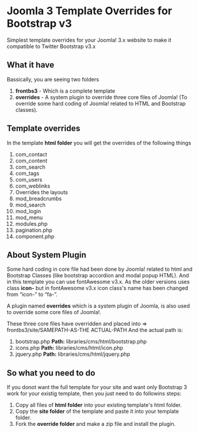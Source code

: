 # Joomla 3 Template Overrides for Bootstrap v3
Simplest template overrides for your Joomla! 3.x website to make it compatible to Twitter Bootstrap v3.x

What it have
--------

Bassically, you are seeing two folders 

1. **frontbs3** - Which is a complete template
2. **overrides** - A system plugin to override three core files of Joomla! (To override some hard coding of Joomla! related to HTML and Bootstrap classes).

Template overrides
--------

In the template **html folder** you will get the overrides of the following things

1. com_contact
2. com_content
3. com_search
4. com_tags
5. com_users
6. com_weblinks
7. Overrides the layouts
8. mod_breadcrumbs
9. mod_search
10. mod_login
11. mod_menu
12. modules.php
13. pagination.php
14. component.php

About System Plugin
--------
Some hard coding in core file had been done by Joomla! related to html and Bootstrap Classes (like bootstrap accordion and modal popup HTML). And in this template you can use fontAwesome v3.x.
As the older versions uses class **icon-** but in fontAwesome v3.x icon class's name has been changed from “icon-” to “fa-”.

A plugin named **overrides** which is a system plugin of Joomla, is also used to override some core files of Joomla!.

These three core files have overridden and placed into => frontbs3/site/SAMEPATH-AS-THE ACTUAL-PATH
And the actual path is:

1. bootstrap.php 	**Path:** libraries/cms/html/bootstrap.php
2. icons.php 	**Path:** libraries/cms/html/icon.php
3. jquery.php 	**Path:** libraries/cms/html/jquery.php


So what you need to do
--------

If you donot want the full template for your site and want only Bootstrap 3 work for your existig template, then you just need to do followins steps:

1. Copy all files of **html folder** into your existing template's html folder.
2. Copy the **site folder** of the template and paste it into your template folder.
3. Fork the **override folder** and make a zip file and install the plugin.
